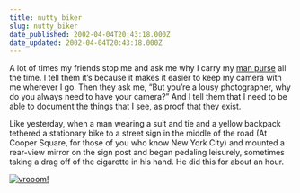 ```yaml
---
title: nutty biker
slug: nutty_biker
date_published: 2002-04-04T20:43:18.000Z
date_updated: 2002-04-04T20:43:18.000Z
---
```


A lot of times my friends stop me and ask me why I carry my [man purse](index.php?blogarch/2001_05_01_archive.php#3515983) all the time. I tell them it’s because it makes it easier to keep my camera with me wherever I go. Then they ask me, “But you’re a lousy photographer, why do you always need to have your camera?” And I tell them that I need to be able to document the things that I see, as proof that they exist.

Like yesterday, when a man wearing a suit and tie and a yellow backpack tethered a stationary bike to a street sign in the middle of the road (At Cooper Square, for those of you who know New York City) and mounted a rear-view mirror on the sign post and began pedaling leisurely, sometimes taking a drag off of the cigarette in his hand. He did this for about an hour.

[![vrooom!](/images/bikersm.jpg)](https://cdn.glitch.global/71e5579f-aba0-499a-b200-01549a2a80ce/biker.jpg?v=1730089599395)
